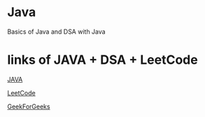 # Java
Basics of Java and DSA with Java
# links of JAVA + DSA + LeetCode
[JAVA](https://forest-nasturtium-156.notion.site/JAVA-DSA-25b48a76b5b64e0e92502fb613bd9c1c)

[LeetCode](https://forest-nasturtium-156.notion.site/LeetCode-Problems-0f59aa66754043a5b89d4a223cf317ad)

[GeekForGeeks](https://forest-nasturtium-156.notion.site/Geeks-For-Geeks-Problems-4abfd296903b4f4fab484512818fd133)
